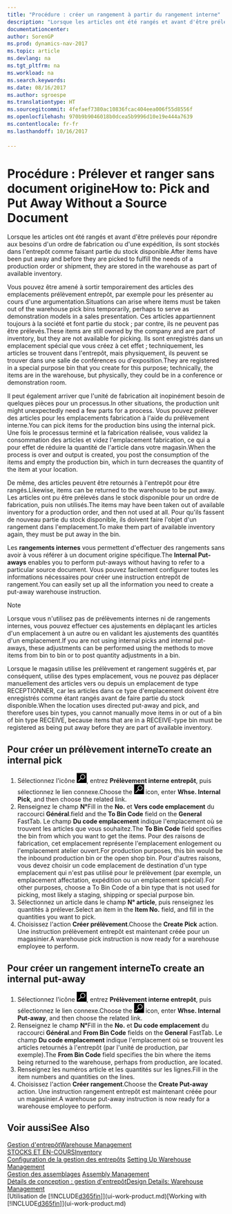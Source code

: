 ```yaml
---
title: "Procédure : créer un rangement à partir du rangement interne"
description: "Lorsque les articles ont été rangés et avant d'être prélevés pour répondre aux besoins d'un ordre de fabrication ou d'une expédition, ils sont stockés dans l'entrepôt comme faisant partie du stock disponible."
documentationcenter: 
author: SorenGP
ms.prod: dynamics-nav-2017
ms.topic: article
ms.devlang: na
ms.tgt_pltfrm: na
ms.workload: na
ms.search.keywords: 
ms.date: 08/16/2017
ms.author: sgroespe
ms.translationtype: HT
ms.sourcegitcommit: 4fefaef7380ac10836fcac404eea006f55d8556f
ms.openlocfilehash: 970b9b9046018b0dcea5b9996d10e19e444a7639
ms.contentlocale: fr-fr
ms.lasthandoff: 10/16/2017

---
```

# <a name="how-to-pick-and-put-away-without-a-source-document"></a><span data-ttu-id="04fbc-103">Procédure : Prélever et ranger sans document origine</span><span class="sxs-lookup"><span data-stu-id="04fbc-103">How to: Pick and Put Away Without a Source Document</span></span>
<span data-ttu-id="04fbc-104">Lorsque les articles ont été rangés et avant d'être prélevés pour répondre aux besoins d'un ordre de fabrication ou d'une expédition, ils sont stockés dans l'entrepôt comme faisant partie du stock disponible.</span><span class="sxs-lookup"><span data-stu-id="04fbc-104">After items have been put away and before they are picked to fulfill the needs of a production order or shipment, they are stored in the warehouse as part of available inventory.</span></span>  

<span data-ttu-id="04fbc-105">Vous pouvez être amené à sortir temporairement des articles des emplacements prélèvement entrepôt, par exemple pour les présenter au cours d'une argumentation.</span><span class="sxs-lookup"><span data-stu-id="04fbc-105">Situations can arise where items must be taken out of the warehouse pick bins temporarily, perhaps to serve as demonstration models in a sales presentation.</span></span> <span data-ttu-id="04fbc-106">Ces articles appartiennent toujours à la société et font partie du stock ; par contre, ils ne peuvent pas être prélevés.</span><span class="sxs-lookup"><span data-stu-id="04fbc-106">These items are still owned by the company and are part of inventory, but they are not available for picking.</span></span> <span data-ttu-id="04fbc-107">Ils sont enregistrés dans un emplacement spécial que vous créez à cet effet ; techniquement, les articles se trouvent dans l'entrepôt, mais physiquement, ils peuvent se trouver dans une salle de conférences ou d'exposition.</span><span class="sxs-lookup"><span data-stu-id="04fbc-107">They are registered in a special purpose bin that you create for this purpose; technically, the items are in the warehouse, but physically, they could be in a conference or demonstration room.</span></span>  

<span data-ttu-id="04fbc-108">Il peut également arriver que l'unité de fabrication ait inopinément besoin de quelques pièces pour un processus.</span><span class="sxs-lookup"><span data-stu-id="04fbc-108">In other situations, the production unit might unexpectedly need a few parts for a process.</span></span> <span data-ttu-id="04fbc-109">Vous pouvez prélever des articles pour les emplacements fabrication à l'aide du prélèvement interne.</span><span class="sxs-lookup"><span data-stu-id="04fbc-109">You can pick items for the production bins using the internal pick.</span></span> <span data-ttu-id="04fbc-110">Une fois le processus terminé et la fabrication réalisée, vous validez la consommation des articles et videz l'emplacement fabrication, ce qui a pour effet de réduire la quantité de l'article dans votre magasin.</span><span class="sxs-lookup"><span data-stu-id="04fbc-110">When the process is over and output is created, you post the consumption of the items and empty the production bin, which in turn decreases the quantity of the item at your location.</span></span>  

<span data-ttu-id="04fbc-111">De même, des articles peuvent être retournés à l'entrepôt pour être rangés.</span><span class="sxs-lookup"><span data-stu-id="04fbc-111">Likewise, items can be returned to the warehouse to be put away.</span></span> <span data-ttu-id="04fbc-112">Les articles ont pu être prélevés dans le stock disponible pour un ordre de fabrication, puis non utilisés.</span><span class="sxs-lookup"><span data-stu-id="04fbc-112">The items may have been taken out of available inventory for a production order, and then not used at all.</span></span> <span data-ttu-id="04fbc-113">Pour qu'ils fassent de nouveau partie du stock disponible, ils doivent faire l'objet d'un rangement dans l'emplacement.</span><span class="sxs-lookup"><span data-stu-id="04fbc-113">To make them part of available inventory again, they must be put away in the bin.</span></span>  

<span data-ttu-id="04fbc-114">Les **rangements internes** vous permettent d'effectuer des rangements sans avoir à vous référer à un document origine spécifique.</span><span class="sxs-lookup"><span data-stu-id="04fbc-114">The **Internal Put-aways** enables you to perform put-aways without having to refer to a particular source document.</span></span> <span data-ttu-id="04fbc-115">Vous pouvez facilement configurer toutes les informations nécessaires pour créer une instruction entrepôt de rangement.</span><span class="sxs-lookup"><span data-stu-id="04fbc-115">You can easily set up all the information you need to create a put-away warehouse instruction.</span></span>  

> [!NOTE]  
>  <span data-ttu-id="04fbc-116">Lorsque vous n'utilisez pas de prélèvements internes ni de rangements internes, vous pouvez effectuer ces ajustements en déplaçant les articles d'un emplacement à un autre ou en validant les ajustements des quantités d'un emplacement.</span><span class="sxs-lookup"><span data-stu-id="04fbc-116">If you are not using internal picks and internal put-aways, these adjustments can be performed using the methods to move items from bin to bin or to post quantity adjustments in a bin.</span></span>  
>   
>  <span data-ttu-id="04fbc-117">Lorsque le magasin utilise les prélèvement et rangement suggérés et, par conséquent, utilise des types emplacement, vous ne pouvez pas déplacer manuellement des articles vers ou depuis un emplacement de type RECEPTIONNER, car les articles dans ce type d'emplacement doivent être enregistrés comme étant rangés avant de faire partie du stock disponible.</span><span class="sxs-lookup"><span data-stu-id="04fbc-117">When the location uses directed put-away and pick, and therefore uses bin types, you cannot manually move items in or out of a bin of bin type RECEIVE, because items that are in a RECEIVE-type bin must be registered as being put away before they are part of available inventory.</span></span>  

## <a name="to-create-an-internal-pick"></a><span data-ttu-id="04fbc-118">Pour créer un prélèvement interne</span><span class="sxs-lookup"><span data-stu-id="04fbc-118">To create an internal pick</span></span>  
1.  <span data-ttu-id="04fbc-119">Sélectionnez l'icône ![Page ou état pour la recherche](media/ui-search/search_small.png "Page ou état pour la recherche"), entrez **Prélèvement interne entrepôt**, puis sélectionnez le lien connexe.</span><span class="sxs-lookup"><span data-stu-id="04fbc-119">Choose the ![Search for Page or Report](media/ui-search/search_small.png "Search for Page or Report icon") icon, enter **Whse. Internal Pick**, and then choose the related link.</span></span>  
2.  <span data-ttu-id="04fbc-120">Renseignez le champ **N°**</span><span class="sxs-lookup"><span data-stu-id="04fbc-120">Fill in the **No.**</span></span> <span data-ttu-id="04fbc-121">et **Vers code emplacement** du raccourci **Général**.</span><span class="sxs-lookup"><span data-stu-id="04fbc-121">field and the **To Bin Code** field on the **General** FastTab.</span></span> <span data-ttu-id="04fbc-122">Le champ **Du code emplacement** indique l'emplacement où se trouvent les articles que vous souhaitez.</span><span class="sxs-lookup"><span data-stu-id="04fbc-122">The **To Bin Code** field specifies the bin from which you want to get the items.</span></span> <span data-ttu-id="04fbc-123">Pour des raisons de fabrication, cet emplacement représente l'emplacement enlogement ou l'emplacement atelier ouvert.</span><span class="sxs-lookup"><span data-stu-id="04fbc-123">For production purposes, this bin would be the inbound production bin or the open shop bin.</span></span> <span data-ttu-id="04fbc-124">Pour d'autres raisons, vous devez choisir un code emplacement de destination d'un type emplacement qui n'est pas utilisé pour le prélèvement (par exemple, un emplacement affectation, expédition ou un emplacement spécial).</span><span class="sxs-lookup"><span data-stu-id="04fbc-124">For other purposes, choose a To Bin Code of a bin type that is not used for picking, most likely a staging, shipping or special purpose bin.</span></span>  
3.  <span data-ttu-id="04fbc-125">Sélectionnez un article dans le champ **N° article**, puis renseignez les quantités à prélever.</span><span class="sxs-lookup"><span data-stu-id="04fbc-125">Select an item in the **Item No.** field, and fill in the quantities you want to pick.</span></span>  
4. <span data-ttu-id="04fbc-126">Choisissez l'action **Créer prélèvement**.</span><span class="sxs-lookup"><span data-stu-id="04fbc-126">Choose the **Create Pick** action.</span></span> <span data-ttu-id="04fbc-127">Une instruction prélèvement entrepôt est maintenant créée pour un magasinier.</span><span class="sxs-lookup"><span data-stu-id="04fbc-127">A warehouse pick instruction is now ready for a warehouse employee to perform.</span></span>  

## <a name="to-create-an-internal-put-away"></a><span data-ttu-id="04fbc-128">Pour créer un rangement interne</span><span class="sxs-lookup"><span data-stu-id="04fbc-128">To create an internal put-away</span></span>  
1.  <span data-ttu-id="04fbc-129">Sélectionnez l'icône ![Page ou état pour la recherche](media/ui-search/search_small.png "Page ou état pour la recherche"), entrez **Prélèvement interne entrepôt**, puis sélectionnez le lien connexe.</span><span class="sxs-lookup"><span data-stu-id="04fbc-129">Choose the ![Search for Page or Report](media/ui-search/search_small.png "Search for Page or Report icon") icon, enter **Whse. Internal Put-away**, and then choose the related link.</span></span>  
2.  <span data-ttu-id="04fbc-130">Renseignez le champ **N°**</span><span class="sxs-lookup"><span data-stu-id="04fbc-130">Fill in the **No.**</span></span> <span data-ttu-id="04fbc-131">et **Du code emplacement** du raccourci **Général**.</span><span class="sxs-lookup"><span data-stu-id="04fbc-131">and **From Bin Code** fields on the **General** FastTab.</span></span> <span data-ttu-id="04fbc-132">Le champ **Du code emplacement** indique l'emplacement où se trouvent les articles retournés à l'entrepôt (par l'unité de production, par exemple).</span><span class="sxs-lookup"><span data-stu-id="04fbc-132">The **From Bin Code** field specifies the bin where the items being returned to the warehouse, perhaps from production, are located.</span></span>  
3.  <span data-ttu-id="04fbc-133">Renseignez les numéros article et les quantités sur les lignes.</span><span class="sxs-lookup"><span data-stu-id="04fbc-133">Fill in the item numbers and quantities on the lines.</span></span>  
4.  <span data-ttu-id="04fbc-134">Choisissez l'action **Créer rangement**.</span><span class="sxs-lookup"><span data-stu-id="04fbc-134">Choose the **Create Put-away** action.</span></span> <span data-ttu-id="04fbc-135">Une instruction rangement entrepôt est maintenant créée pour un magasinier.</span><span class="sxs-lookup"><span data-stu-id="04fbc-135">A warehouse put-away instruction is now ready for a warehouse employee to perform.</span></span>  

## <a name="see-also"></a><span data-ttu-id="04fbc-136">Voir aussi</span><span class="sxs-lookup"><span data-stu-id="04fbc-136">See Also</span></span>  
[<span data-ttu-id="04fbc-137">Gestion d'entrepôt</span><span class="sxs-lookup"><span data-stu-id="04fbc-137">Warehouse Management</span></span>](warehouse-manage-warehouse.md)  
[<span data-ttu-id="04fbc-138">STOCKS ET EN-COURS</span><span class="sxs-lookup"><span data-stu-id="04fbc-138">Inventory</span></span>](inventory-manage-inventory.md)  
<span data-ttu-id="04fbc-139">[Configuration de la gestion des entrepôts](warehouse-setup-warehouse.md)   </span><span class="sxs-lookup"><span data-stu-id="04fbc-139">[Setting Up Warehouse Management](warehouse-setup-warehouse.md)   </span></span>  
<span data-ttu-id="04fbc-140">[Gestion des assemblages](assembly-assemble-items.md)  </span><span class="sxs-lookup"><span data-stu-id="04fbc-140">[Assembly Management](assembly-assemble-items.md)  </span></span>  
[<span data-ttu-id="04fbc-141">Détails de conception : gestion d'entrepôt</span><span class="sxs-lookup"><span data-stu-id="04fbc-141">Design Details: Warehouse Management</span></span>](design-details-warehouse-management.md)  
<span data-ttu-id="04fbc-142">[Utilisation de [!INCLUDE[d365fin](includes/d365fin_md.md)]](ui-work-product.md)</span><span class="sxs-lookup"><span data-stu-id="04fbc-142">[Working with [!INCLUDE[d365fin](includes/d365fin_md.md)]](ui-work-product.md)</span></span>

